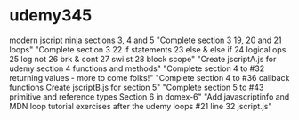 # udemy345
modern jscript ninja sections 3, 4 and 5
"Complete section 3 19, 20 and 21 loops"
"Complete section 3 22 if statements 23 else & else if 24 logical ops  25 log not  26 brk & cont  27 swi st  28 block scope"
"Create jscriptA.js for udemy section 4 functions and methods"
"Complete section 4 to #32 returning values - more to come folks!"
"Complete section 4 to #36 callback functions Create jscriptB.js for section 5"
"Complete section 5 to #43 primitive and reference types Section 6 in domex-6"
"Add javascriptinfo and MDN loop tutorial exercises after the udemy loops #21 line 32 jscript.js"

